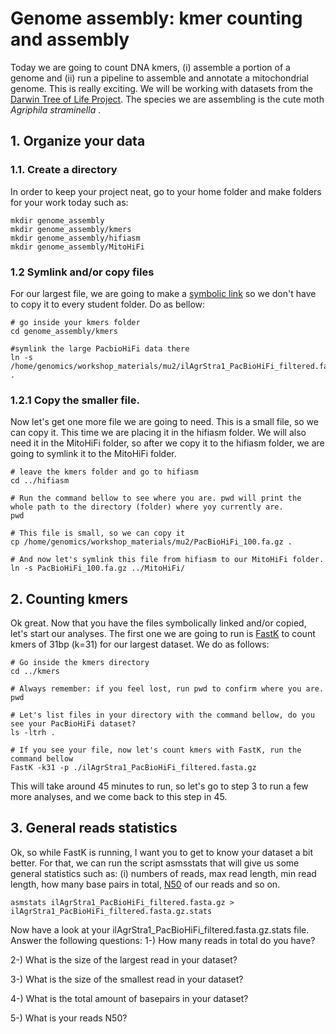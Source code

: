 # Genome assembly: kmer counting and assembly

Today we are going to count DNA kmers, (i) assemble a portion of a genome and (ii) run a pipeline to assemble and annotate a mitochondrial genome. This is really exciting. We will be working with datasets from the [Darwin Tree of Life Project](https://www.darwintreeoflife.org/). The species we are assembling is the cute moth _Agriphila straminella_ . 

## 1. Organize your data
### 1.1. Create a directory
In order to keep your project neat, go to your home folder and make folders for your work today such as:
```
mkdir genome_assembly
mkdir genome_assembly/kmers
mkdir genome_assembly/hifiasm
mkdir genome_assembly/MitoHiFi
```
### 1.2 Symlink and/or copy files

For our largest file, we are going to make a [symbolic link](https://www.futurelearn.com/info/courses/linux-for-bioinformatics/0/steps/201767#:~:text=A%20symlink%20is%20a%20symbolic,directory%20in%20any%20file%20system.) so we don't have to copy it to every student folder. Do as bellow:

```
# go inside your kmers folder
cd genome_assembly/kmers

#symlink the large PacbioHiFi data there
ln -s /home/genomics/workshop_materials/mu2/ilAgrStra1_PacBioHiFi_filtered.fasta.gz .
```
### 1.2.1 Copy the smaller file.
Now let's get one more file we are going to need. This is a small file, so we can copy it. This time we are placing it in the hifiasm folder. We will also need it in the MitoHiFi folder, so after we copy it to the hifiasm folder, we are going to symlink it to the MitoHiFi folder.

```
# leave the kmers folder and go to hifiasm
cd ../hifiasm

# Run the command bellow to see where you are. pwd will print the whole path to the directory (folder) where yoy currently are.
pwd

# This file is small, so we can copy it
cp /home/genomics/workshop_materials/mu2/PacBioHiFi_100.fa.gz .

# And now let's symlink this file from hifiasm to our MitoHiFi folder. 
ln -s PacBioHiFi_100.fa.gz ../MitoHiFi/
```

## 2. Counting kmers 

Ok great. Now that you have the files symbolically linked and/or copied, let's start our analyses. The first one we are going to run is [FastK](https://github.com/thegenemyers/FASTK) to count kmers of 31bp (k=31) for our largest dataset. We do as follows:

```
# Go inside the kmers directory
cd ../kmers

# Always remember: if you feel lost, run pwd to confirm where you are.
pwd

# Let's list files in your directory with the command bellow, do you see your PacBioHiFi dataset?
ls -ltrh .

# If you see your file, now let's count kmers with FastK, run the command bellow
FastK -k31 -p ./ilAgrStra1_PacBioHiFi_filtered.fasta.gz
```
This will take around 45 minutes to run, so let's go to step 3 to run a few more analyses, and we come back to this step in 45.

## 3. General reads statistics
Ok, so while FastK is running, I want you to get to know your dataset a bit better. For that, we can run the script asmsstats that will give us some general statistics such as: (i) numbers of reads, max read length, min read length, how many base pairs in total, [N50](https://en.wikipedia.org/wiki/N50,_L50,_and_related_statistics) of our reads and so on.

```
asmstats ilAgrStra1_PacBioHiFi_filtered.fasta.gz > ilAgrStra1_PacBioHiFi_filtered.fasta.gz.stats
```

Now have a look at your ilAgrStra1_PacBioHiFi_filtered.fasta.gz.stats file. Answer the following questions:
1-) How many reads in total do you have?

2-) What is the size of the largest read in your dataset?

3-) What is the size of the smallest read in your dataset?

4-) What is the total amount of basepairs in your dataset?

5-) What is your reads N50?


 



